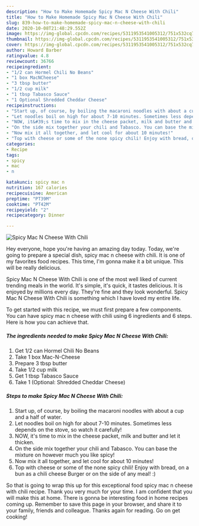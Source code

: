 ```yaml
---
description: "How to Make Homemade Spicy Mac N Cheese With Chili"
title: "How to Make Homemade Spicy Mac N Cheese With Chili"
slug: 839-how-to-make-homemade-spicy-mac-n-cheese-with-chili
date: 2020-10-08T21:48:29.552Z
image: https://img-global.cpcdn.com/recipes/5311953541005312/751x532cq70/spicy-mac-n-cheese-with-chili-recipe-main-photo.jpg
thumbnail: https://img-global.cpcdn.com/recipes/5311953541005312/751x532cq70/spicy-mac-n-cheese-with-chili-recipe-main-photo.jpg
cover: https://img-global.cpcdn.com/recipes/5311953541005312/751x532cq70/spicy-mac-n-cheese-with-chili-recipe-main-photo.jpg
author: Howard Barber
ratingvalue: 4.8
reviewcount: 36766
recipeingredient:
- "1/2 can Hormel Chili No Beans"
- "1 box MacNCheese"
- "3 tbsp butter"
- "1/2 cup milk"
- "1 tbsp Tabasco Sauce"
- "1 Optional Shredded Cheddar Cheese"
recipeinstructions:
- "Start up, of course, by boiling the macaroni noodles with about a cup and a half of water."
- "Let noodles boil on high for about 7-10 minutes. Sometimes less depends on the stove, so watch it carefully!"
- "NOW, it&#39;s time to mix in the cheese packet, milk and butter and let it thicken."
- "On the side mix together your chili and Tabasco. You can base the mixture on however much you like spicy!"
- "Now mix it all together, and let cool for about 10 minutes!"
- "Top with cheese or some of the none spicy chili! Enjoy with bread, on a bun as a chili cheese Burger or on the side of any meal! :)"
categories:
- Recipe
tags:
- spicy
- mac
- n

katakunci: spicy mac n 
nutrition: 167 calories
recipecuisine: American
preptime: "PT39M"
cooktime: "PT42M"
recipeyield: "2"
recipecategory: Dinner

---
```



![Spicy Mac N Cheese With Chili](https://img-global.cpcdn.com/recipes/5311953541005312/751x532cq70/spicy-mac-n-cheese-with-chili-recipe-main-photo.jpg)

Hey everyone, hope you're having an amazing day today. Today, we're going to prepare a special dish, spicy mac n cheese with chili. It is one of my favorites food recipes. This time, I'm gonna make it a bit unique. This will be really delicious.

Spicy Mac N Cheese With Chili is one of the most well liked of current trending meals in the world. It's simple, it's quick, it tastes delicious. It is enjoyed by millions every day. They're fine and they look wonderful. Spicy Mac N Cheese With Chili is something which I have loved my entire life.




To get started with this recipe, we must first prepare a few components. You can have spicy mac n cheese with chili using 6 ingredients and 6 steps. Here is how you can achieve that.

<!--inarticleads1-->

##### The ingredients needed to make Spicy Mac N Cheese With Chili:

1. Get 1/2 can Hormel Chili No Beans
1. Take 1 box Mac-N-Cheese
1. Prepare 3 tbsp butter
1. Take 1/2 cup milk
1. Get 1 tbsp Tabasco Sauce
1. Take 1 (Optional: Shredded Cheddar Cheese)




<!--inarticleads2-->

##### Steps to make Spicy Mac N Cheese With Chili:

1. Start up, of course, by boiling the macaroni noodles with about a cup and a half of water.
1. Let noodles boil on high for about 7-10 minutes. Sometimes less depends on the stove, so watch it carefully!
1. NOW, it&#39;s time to mix in the cheese packet, milk and butter and let it thicken.
1. On the side mix together your chili and Tabasco. You can base the mixture on however much you like spicy!
1. Now mix it all together, and let cool for about 10 minutes!
1. Top with cheese or some of the none spicy chili! Enjoy with bread, on a bun as a chili cheese Burger or on the side of any meal! :)




So that is going to wrap this up for this exceptional food spicy mac n cheese with chili recipe. Thank you very much for your time. I am confident that you will make this at home. There is gonna be interesting food in home recipes coming up. Remember to save this page in your browser, and share it to your family, friends and colleague. Thanks again for reading. Go on get cooking!
